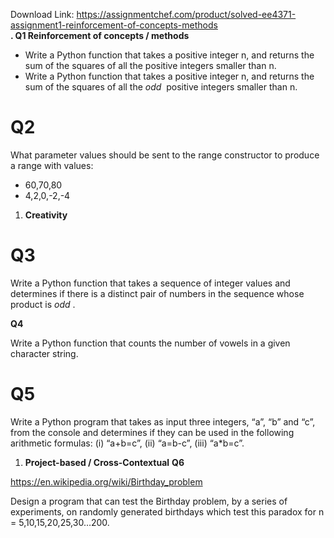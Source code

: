 Download Link: https://assignmentchef.com/product/solved-ee4371-assignment1-reinforcement-of-concepts-methods
<br>
<strong>. </strong><strong> Q1 Reinforcement of concepts / methods   </strong>

<ul>

 <li>Write a Python function that takes a positive integer n, and returns the sum of the squares of all the positive integers smaller than n.</li>

 <li>Write a Python function that takes a positive integer n, and returns the sum of the squares of all the <em>odd</em>​ ​ positive integers smaller than n.</li>

</ul>

<h1>Q2</h1>

What parameter values should be sent to the range constructor to produce a range with values:

<ul>

 <li>60,70,80</li>

 <li>4,2,0,-2,-4</li>

</ul>




<ol>

 <li><strong> Creativity</strong></li>

</ol>

<h1>Q3</h1>

Write a Python function that takes a sequence of integer values and determines if there is a distinct pair of numbers in the sequence whose product is <em>odd</em>​          ​. <strong> </strong>

<strong> </strong>

<strong>Q4  </strong>

Write a Python function that counts the number of vowels in a given character string.




<h1>Q5</h1>

Write a Python program that takes as input three integers, “a”, “b” and “c”, from the console and determines if they can be used in the following arithmetic formulas: (i) “a+b=c”, (ii) “a=b-c”, (iii) “a*b=c”.




<ol>

 <li><strong> Project-based / Cross-Contextual</strong> <strong>Q6 </strong></li>

</ol>

<a href="https://en.wikipedia.org/wiki/Birthday_problem">https://en.wikipedia.org/wiki/Birthday_problem</a>

Design a program that can test the Birthday problem, by a series of experiments, on randomly generated birthdays which test this paradox for n = 5,10,15,20,25,30…200.